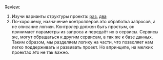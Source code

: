 Review:

1. Изучи варианты структуры проекта: [раз](https://dev.to/santypk4/bulletproof-node-js-project-architecture-4epf), [два](https://github.com/goldbergyoni/nodebestpractices/blob/master/README.russian.md)
2. По-хорошему, назначение контроллеров это обработка запросов, а не описание логики. Контролер должен быть простым, он принимает параметры из запроса и передаёт их в сервисы. Сервисы же, могут обращаться к другим сервисам, а так же к базе данных. Таким образом, мы разделяем логику на части, что позволяет нам легко поддерживать и развивать проект. Но впринципе, на мелких проектах это не так важно.
